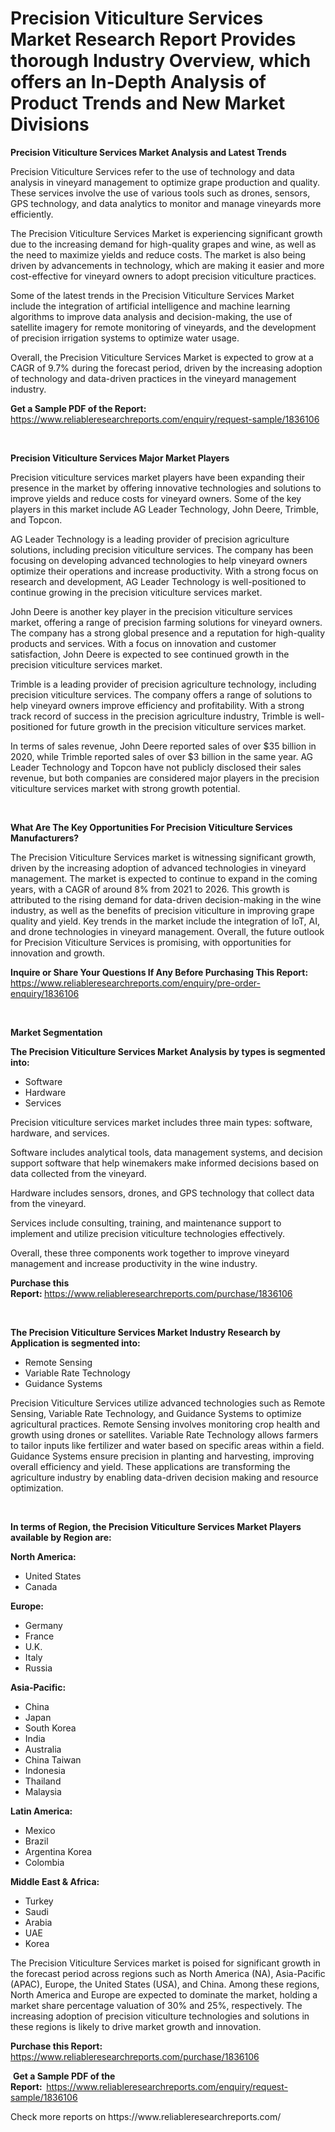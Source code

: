 <p><h1>Precision Viticulture Services Market Research Report Provides thorough Industry Overview, which offers an In-Depth Analysis of Product Trends and New Market Divisions</h1></p><p><strong>Precision Viticulture Services Market Analysis and Latest Trends</strong></p>
<p><p>Precision Viticulture Services refer to the use of technology and data analysis in vineyard management to optimize grape production and quality. These services involve the use of various tools such as drones, sensors, GPS technology, and data analytics to monitor and manage vineyards more efficiently.</p><p>The Precision Viticulture Services Market is experiencing significant growth due to the increasing demand for high-quality grapes and wine, as well as the need to maximize yields and reduce costs. The market is also being driven by advancements in technology, which are making it easier and more cost-effective for vineyard owners to adopt precision viticulture practices.</p><p>Some of the latest trends in the Precision Viticulture Services Market include the integration of artificial intelligence and machine learning algorithms to improve data analysis and decision-making, the use of satellite imagery for remote monitoring of vineyards, and the development of precision irrigation systems to optimize water usage.</p><p>Overall, the Precision Viticulture Services Market is expected to grow at a CAGR of 9.7% during the forecast period, driven by the increasing adoption of technology and data-driven practices in the vineyard management industry.</p></p>
<p><strong>Get a Sample PDF of the Report:&nbsp;</strong> <a href="https://www.reliableresearchreports.com/enquiry/request-sample/1836106">https://www.reliableresearchreports.com/enquiry/request-sample/1836106</a></p>
<p>&nbsp;</p>
<p><strong>Precision Viticulture Services Major Market Players</strong></p>
<p><p>Precision viticulture services market players have been expanding their presence in the market by offering innovative technologies and solutions to improve yields and reduce costs for vineyard owners. Some of the key players in this market include AG Leader Technology, John Deere, Trimble, and Topcon. </p><p>AG Leader Technology is a leading provider of precision agriculture solutions, including precision viticulture services. The company has been focusing on developing advanced technologies to help vineyard owners optimize their operations and increase productivity. With a strong focus on research and development, AG Leader Technology is well-positioned to continue growing in the precision viticulture services market.</p><p>John Deere is another key player in the precision viticulture services market, offering a range of precision farming solutions for vineyard owners. The company has a strong global presence and a reputation for high-quality products and services. With a focus on innovation and customer satisfaction, John Deere is expected to see continued growth in the precision viticulture services market.</p><p>Trimble is a leading provider of precision agriculture technology, including precision viticulture services. The company offers a range of solutions to help vineyard owners improve efficiency and profitability. With a strong track record of success in the precision agriculture industry, Trimble is well-positioned for future growth in the precision viticulture services market.</p><p>In terms of sales revenue, John Deere reported sales of over $35 billion in 2020, while Trimble reported sales of over $3 billion in the same year. AG Leader Technology and Topcon have not publicly disclosed their sales revenue, but both companies are considered major players in the precision viticulture services market with strong growth potential.</p></p>
<p>&nbsp;</p>
<p><strong>What Are The Key Opportunities For Precision Viticulture Services Manufacturers?</strong></p>
<p><p>The Precision Viticulture Services market is witnessing significant growth, driven by the increasing adoption of advanced technologies in vineyard management. The market is expected to continue to expand in the coming years, with a CAGR of around 8% from 2021 to 2026. This growth is attributed to the rising demand for data-driven decision-making in the wine industry, as well as the benefits of precision viticulture in improving grape quality and yield. Key trends in the market include the integration of IoT, AI, and drone technologies in vineyard management. Overall, the future outlook for Precision Viticulture Services is promising, with opportunities for innovation and growth.</p></p>
<p><strong>Inquire or Share Your Questions If Any Before Purchasing This Report:</strong> <a href="https://www.reliableresearchreports.com/enquiry/pre-order-enquiry/1836106">https://www.reliableresearchreports.com/enquiry/pre-order-enquiry/1836106</a></p>
<p>&nbsp;</p>
<p><strong>Market Segmentation</strong></p>
<p><strong>The Precision Viticulture Services Market Analysis by types is segmented into:</strong></p>
<p><ul><li>Software</li><li>Hardware</li><li>Services</li></ul></p>
<p><p>Precision viticulture services market includes three main types: software, hardware, and services. </p><p>Software includes analytical tools, data management systems, and decision support software that help winemakers make informed decisions based on data collected from the vineyard. </p><p>Hardware includes sensors, drones, and GPS technology that collect data from the vineyard. </p><p>Services include consulting, training, and maintenance support to implement and utilize precision viticulture technologies effectively. </p><p>Overall, these three components work together to improve vineyard management and increase productivity in the wine industry.</p></p>
<p><strong>Purchase this Report:&nbsp;</strong><a href="https://www.reliableresearchreports.com/purchase/1836106">https://www.reliableresearchreports.com/purchase/1836106</a></p>
<p>&nbsp;</p>
<p><strong>The Precision Viticulture Services Market Industry Research by Application is segmented into:</strong></p>
<p><ul><li>Remote Sensing</li><li>Variable Rate Technology</li><li>Guidance Systems</li></ul></p>
<p><p>Precision Viticulture Services utilize advanced technologies such as Remote Sensing, Variable Rate Technology, and Guidance Systems to optimize agricultural practices. Remote Sensing involves monitoring crop health and growth using drones or satellites. Variable Rate Technology allows farmers to tailor inputs like fertilizer and water based on specific areas within a field. Guidance Systems ensure precision in planting and harvesting, improving overall efficiency and yield. These applications are transforming the agriculture industry by enabling data-driven decision making and resource optimization.</p></p>
<p>&nbsp;</p>
<p><strong>In terms of Region, the Precision Viticulture Services Market Players available by Region are:</strong></p>
<p>
    <p> <strong> North America: </strong>
        <ul>
            <li>United States</li>
            <li>Canada</li>
        </ul>
        </p> 
    <p> <strong> Europe: </strong>
        <ul>
            <li>Germany</li>
            <li>France</li>
            <li>U.K.</li>
            <li>Italy</li>
            <li>Russia</li>
        </ul>
        </p> 
    <p> <strong> Asia-Pacific: </strong>
        <ul>
            <li>China</li>
            <li>Japan</li>
            <li>South Korea</li>
            <li>India</li>
            <li>Australia</li>
            <li>China Taiwan</li>
            <li>Indonesia</li>
            <li>Thailand</li>
            <li>Malaysia</li>
        </ul>
        </p> 
    <p> <strong> Latin America: </strong>
        <ul>
            <li>Mexico</li>
            <li>Brazil</li>
            <li>Argentina Korea</li>
            <li>Colombia</li>
        </ul>
        </p> 
    <p> <strong> Middle East & Africa: </strong>
        <ul>
            <li>Turkey</li>
            <li>Saudi</li>
            <li>Arabia</li>
            <li>UAE</li>
            <li>Korea</li>
        </ul>
    </p>
    </p>
<p><p>The Precision Viticulture Services market is poised for significant growth in the forecast period across regions such as North America (NA), Asia-Pacific (APAC), Europe, the United States (USA), and China. Among these regions, North America and Europe are expected to dominate the market, holding a market share percentage valuation of 30% and 25%, respectively. The increasing adoption of precision viticulture technologies and solutions in these regions is likely to drive market growth and innovation.</p></p>
<p><strong>Purchase this Report: </strong><a href="https://www.reliableresearchreports.com/purchase/1836106">https://www.reliableresearchreports.com/purchase/1836106</a></p>
<p>&nbsp;<strong>Get a Sample PDF of the Report:&nbsp;&nbsp;</strong><a href="https://www.reliableresearchreports.com/enquiry/request-sample/1836106">https://www.reliableresearchreports.com/enquiry/request-sample/1836106</a></p>
<p><strong></strong></p>
<p>Check more reports on https://www.reliableresearchreports.com/</p>
